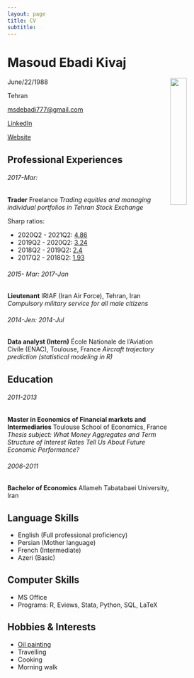```yaml
---
layout: page
title: CV
subtitle: 
---
```

Masoud Ebadi Kivaj
============================================================================================================================================



<img align="right" width="27%" src="../img/CV photo/IMG_2917_2.jpg">
June/22/1988 

Tehran

<msdebadi777@gmail.com>

[LinkedIn](http:/www.linkedin.com/in/masoud-ebadi-kivaj-0a67256b/)

[Website](https://phoebuslyubil.github.io)

Professional Experiences
------------------------

###### 2017-Mar:

**Trader** Freelance *Trading equities and managing individual
portfolios in Tehran Stock Exchange*

Sharp ratios:

-   2020Q2 - 2021Q2: [4.86](https://phoebuslyubil.github.io/2021-06-14-Performance-analysis-2020-04-05-to-2021-04-05/)
-   2019Q2 - 2020Q2: [3.24](https://phoebuslyubil.github.io/2020-07-15-Performance-analysis-2018-04-05-to-2020-04-05/)
-   2018Q2 - 2019Q2: [2.4](https://phoebuslyubil.github.io/2020-07-15-Performance-analysis-2018-04-05-to-2020-04-05/)
-   2017Q2 - 2018Q2: [1.93](https://phoebuslyubil.github.io/2018-04-16-Perfomance-Analysis-2017-04-05-to-2018-04-05/)

###### 2015- Mar: 2017-Jan

**Lieutenant** IRIAF (Iran Air Force), Tehran, Iran *Compulsory military
service for all male citizens*

###### 2014-Jen: 2014-Jul

**Data analyst (Intern)** École Nationale de l’Aviation Civile (ENAC),
Toulouse, France *Aircraft trajectory prediction (statistical modeling
in R)*

Education
---------

###### 2011-2013

**Master in Economics of Financial markets and Intermediaries** Toulouse
School of Economics, France *Thesis subject: What Money Aggregates and
Term Structure of Interest Rates Tell Us About Future Economic
Performance?*

###### 2006-2011

**Bachelor of Economics** Allameh Tabatabaei University, Iran

Language Skills
---------------

-   English (Full professional proficiency)
-   Persian (Mother language)
-   French (Intermediate)
-   Azeri (Basic)

Computer Skills
---------------

-   MS Office
-   Programs: R, Eviews, Stata, Python, SQL, LaTeX

Hobbies & Interests
-------------------

-   [Oil painting](https://phoebuslyubil.github.io/paintings/)
-   Travelling
-   Cooking
-   Morning walk
